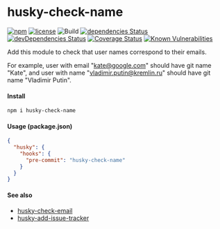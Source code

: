 # husky-check-name

[![npm](https://img.shields.io/npm/v/husky-check-name.svg)](https://npm.im/husky-check-name)
[![license](https://img.shields.io/npm/l/husky-check-name.svg)](https://npm.im/husky-check-name)
![Build](https://github.com/jehy/husky-check-name/workflows/Build/badge.svg)
[![dependencies Status](https://david-dm.org/jehy/husky-check-name/status.svg)](https://david-dm.org/jehy/husky-check-name)
[![devDependencies Status](https://david-dm.org/jehy/husky-check-name/dev-status.svg)](https://david-dm.org/jehy/husky-check-name?type=dev)
[![Coverage Status](https://coveralls.io/repos/github/jehy/husky-check-name/badge.svg?branch=master)](https://coveralls.io/github/jehy/husky-check-name?branch=master)
[![Known Vulnerabilities](https://snyk.io/test/github/jehy/husky-check-name/badge.svg)](https://snyk.io/test/github/jehy/husky-check-name)

Add this module to check that user names correspond to their emails.

For example, user with email "kate@google.com" should have git name "Kate",
and user with name "vladimir.putin@kremlin.ru" should have git name "Vladimir Putin".

#### Install

```bash
npm i husky-check-name
```

#### Usage (package.json)

```json
{
  "husky": {
    "hooks": {
      "pre-commit": "husky-check-name"
    }
  }
}
```


#### See also

 * [husky-check-email](https://www.npmjs.com/package/husky-check-email)
 * [husky-add-issue-tracker](https://www.npmjs.com/package/husky-add-issue-tracker)

